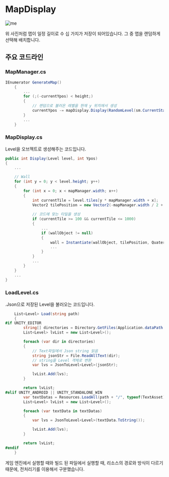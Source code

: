 # MapDisplay
![me](https://user-images.githubusercontent.com/36800639/153050160-18c66ce5-42bc-4bfd-9193-e134481ad5be.PNG)

위 사진처럼 맵이 일정 길이로 수 십 가지가 저장이 되어있습니다. 그 중 맵을 랜덤하게 선택해 배치합니다.
## 주요 코드라인

### MapManager.cs
```c#
IEnumerator GenerateMap()
    {
        ...
        for (;(-currentYpos) < height;)
        {
            // 랜덤으로 불러온 레벨을 현재 y 위치에서 생성
            currentYpos -= mapDisplay.Display(RandomLevel(sm.CurrentStageIndex), currentYpos);
        }
        ...
    }
```

### MapDisplay.cs
Level을 오브젝트로 생성해주는 코드입니다.
```c#
public int Display(Level level, int Ypos)
{
    ...

    // Wall
    for (int y = 0; y < level.height; y++)
    {
        for (int x = 0; x < mapManager.width; x++)
        {
            int currentTile = level.tiles[y * mapManager.width + x];
            Vector2 tilePosition = new Vector2(-mapManager.width / 2 + x + offset.x, -y + offset.y + Ypos);
            
            // 코드에 맞는 타일을 생성
            if (currentTile >= 100 && currentTile <= 1000)
            {
                ...
                if (wallObject != null)
                {
                    wall = Instantiate(wallObject, tilePosition, Quaternion.identity, parent);
                    ...
                }
            }
            ...
        }
    }
    ...
}
```

### LoadLevel.cs
.Json으로 저장된 Level을 불러오는 코드입니다.
```c#
    List<Level> Load(string path)
    {
#if UNITY_EDITOR
        string[] directories = Directory.GetFiles(Application.dataPath + path + "/", "*.json");
        List<Level> lvList = new List<Level>();

        foreach (var dir in directories)
        {
            // Text파일에서 Json string 읽음
            string jsonStr = File.ReadAllText(dir);
            // string을 Level 객체로 변환
            var lvs = JsonToLevel<Level>(jsonStr);

            lvList.Add(lvs);
        }

        return lvList;
#elif UNITY_ANDROID || UNITY_STANDALONE_WIN
        var textDatas = Resources.LoadAll(path + "/", typeof(TextAsset));
        List<Level> lvList = new List<Level>();

        foreach (var textData in textDatas)
        {
            var lvs = JsonToLevel<Level>(textData.ToString());

            lvList.Add(lvs);
        }

        return lvList;
#endif
    }
```

게임 엔진에서 실행할 때와 빌드 된 파일에서 실행할 때, 리소스의 경로와 방식이 다르기 때문에, 전처리기를 이용해서 구분했습니다.
